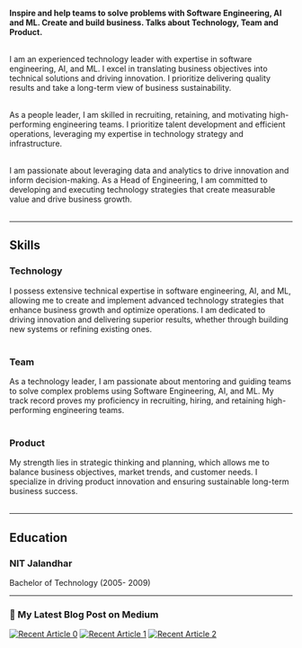 
<b>Inspire and help teams to solve problems with Software Engineering, AI and ML. Create and build business. Talks about Technology, Team and  Product.</b><br><br>

I am an experienced technology leader with expertise in software engineering, AI, and ML. I excel in translating business objectives into technical solutions and driving innovation. I prioritize delivering quality results and take a long-term view of business sustainability.<br><br>

As a people leader, I am skilled in recruiting, retaining, and motivating high-performing engineering teams. I prioritize talent development and efficient operations, leveraging my expertise in technology strategy and infrastructure.<br><br>

I am passionate about leveraging data and analytics to drive innovation and inform decision-making. As a Head of Engineering, I am committed to developing and executing technology strategies that create measurable value and drive business growth.<br><br>

---

## Skills


### **Technology**
I possess extensive technical expertise in software engineering, AI, and ML, allowing me to create and implement advanced technology strategies that enhance business growth and optimize operations. I am dedicated to driving innovation and delivering superior results, whether through building new systems or refining existing ones.<br><br>

### **Team**
As a technology leader, I am passionate about mentoring and guiding teams to solve complex problems using Software Engineering, AI, and ML. My track record proves my proficiency in recruiting, hiring, and retaining high-performing engineering teams.<br><br>

### **Product**
My strength lies in strategic thinking and planning, which allows me to balance business objectives, market trends, and customer needs. I specialize in driving product innovation and ensuring sustainable long-term business success.<br><br>


---

## Education

### **NIT Jalandhar**
 Bachelor of Technology (2005- 2009)


---

### 📝 My Latest Blog Post on Medium
<a target="_blank" href="https://github-readme-medium-recent-article.vercel.app/medium/@thinklikeacto/0"><img src="https://github-readme-medium-recent-article.vercel.app/medium/@thinklikeacto/0" alt="Recent Article 0"></a>
<a target="_blank" href="https://github-readme-medium-recent-article.vercel.app/medium/@thinklikeacto/1"><img src="https://github-readme-medium-recent-article.vercel.app/medium/@thinklikeacto/1" alt="Recent Article 1"></a>
<a target="_blank" href="https://github-readme-medium-recent-article.vercel.app/medium/@thinklikeacto/2"><img src="https://github-readme-medium-recent-article.vercel.app/medium/@thinklikeacto/2" alt="Recent Article 2"></a> <br>

